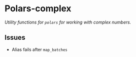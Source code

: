 # Polars-complex

*Utility functions for `polars` for working with complex numbers.*

## Issues
- Alias fails after `map_batches`
